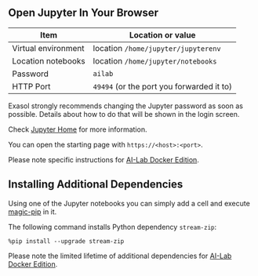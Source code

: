 ## Open Jupyter In Your Browser

| Item                | Location or value                         |
|---------------------|-------------------------------------------|
| Virtual environment | location `/home/jupyter/jupyterenv`       |
| Location notebooks  | location `/home/jupyter/notebooks`        |
| Password            | `ailab`                                   |
| HTTP Port           | `49494` (or the port you forwarded it to) |

Exasol strongly recommends changing the Jupyter password as soon as possible. Details about how to do that will be shown in the login screen.

Check [Jupyter Home](https://jupyter.org/) for more information.

You can open the starting page with `https://<host>:<port>`.

Please note specific instructions for [AI-Lab Docker Edition](docker/docker-usage.md).

## Installing Additional Dependencies

Using one of the Jupyter notebooks you can simply add a cell and execute [magic-pip](https://ipython.readthedocs.io/en/stable/interactive/magics.html#magic-pip) in it.

The following command installs Python dependency `stream-zip`:
```shell
%pip install --upgrade stream-zip
```

Please note the limited lifetime of additional dependencies for [AI-Lab Docker Edition](docker/docker-usage.md#installing-additional-dependencies).
